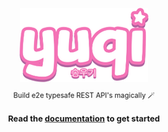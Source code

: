 <p align="center">
 <img src="./assets/yuqi.webp" height="150"></img>
</p>

<p align="center">Build e2e typesafe REST API's magically 🪄</p>

<h3 align="center">Read the <a href="https://yuqijs.com">documentation</a> to get started</h3>
